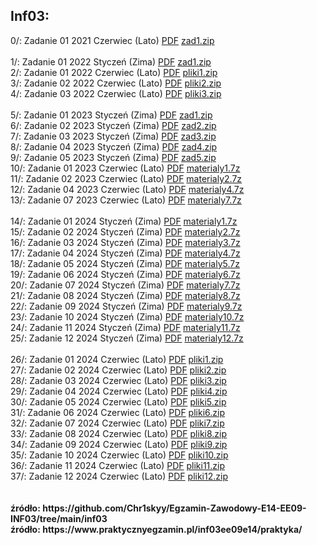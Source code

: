 <h2>Inf03:</h2>
0/:  Zadanie 01 2021 Czerwiec (Lato) <a href="./0/egzamin.pdf" target="_blank">PDF</a> <a href="./0/zad1.zip" download="">zad1.zip</a> <br>
<br>
1/:  Zadanie 01 2022 Styczeń (Zima) <a href="./1/egzamin.pdf"target="_blank">PDF</a> <a href="./1/zad1.zip" download="">zad1.zip</a><br>
2/:  Zadanie 01 2022 Czerwiec (Lato) <a href="./2/egzamin.pdf"target="_blank">PDF</a> <a href="./2/pliki1.zip" download="">pliki1.zip</a><br>
3/:  Zadanie 02 2022 Czerwiec (Lato) <a href="./3/egzamin.pdf"target="_blank">PDF</a> <a href="./3/pliki2.zip" download="">pliki2.zip</a><br>
4/:  Zadanie 03 2022 Czerwiec (Lato) <a href="./4/egzamin.pdf"target="_blank">PDF</a> <a href="./4/pliki3.zip" download="">pliki3.zip</a><br>
<br>
5/:  Zadanie 01 2023 Styczeń (Zima) <a href="./5/egzamin.pdf"target="_blank">PDF</a> <a href="./5/zad1.zip" download="">zad1.zip</a><br>
6/:  Zadanie 02 2023 Styczeń (Zima) <a href="./6/egzamin.pdf"target="_blank">PDF</a> <a href="./6/zad2.zip" download="">zad2.zip</a><br>
7/:  Zadanie 03 2023 Styczeń (Zima) <a href="./7/egzamin.pdf"target="_blank">PDF</a> <a href="./7/zad3.zip" download="">zad3.zip</a><br>
8/:  Zadanie 04 2023 Styczeń (Zima) <a href="./8/egzamin.pdf"target="_blank">PDF</a> <a href="./8/zad4.zip" download="">zad4.zip</a><br>
9/:  Zadanie 05 2023 Styczeń (Zima) <a href="./9/egzamin.pdf"target="_blank">PDF</a> <a href="./9/zad5.zip" download="">zad5.zip</a><br>
10/: Zadanie 01 2023 Czerwiec (Lato) <a href="./10/egzamin.pdf"target="_blank">PDF</a> <a href="./10/materialy1.7z" download="">materialy1.7z</a><br>
11/: Zadanie 02 2023 Czerwiec (Lato) <a href="./11/egzamin.pdf"target="_blank">PDF</a> <a href="./11/materialy2.7z" download="">materialy2.7z</a><br>
12/: Zadanie 04 2023 Czerwiec (Lato) <a href="./12/egzamin.pdf"target="_blank">PDF</a> <a href="./12/materialy4.7z" download="">materialy4.7z</a><br>
13/: Zadanie 07 2023 Czerwiec (Lato) <a href="./13/egzamin.pdf"target="_blank">PDF</a> <a href="./13/materialy7.7z" download="">materialy7.7z</a><br>
<br>
14/: Zadanie 01 2024 Styczeń (Zima) <a href="./14/egzamin.pdf"target="_blank">PDF</a> <a href="./14/materialy1.7z" download="">materialy1.7z</a><br>
15/: Zadanie 02 2024 Styczeń (Zima) <a href="./15/egzamin.pdf"target="_blank">PDF</a> <a href="./15/materialy2.7z" download="">materialy2.7z</a><br>
16/: Zadanie 03 2024 Styczeń (Zima) <a href="./16/egzamin.pdf"target="_blank">PDF</a> <a href="./16/materialy3.7z" download="">materialy3.7z</a><br>
17/: Zadanie 04 2024 Styczeń (Zima) <a href="./17/egzamin.pdf"target="_blank">PDF</a> <a href="./17/materialy4.7z" download="">materialy4.7z</a><br>
18/: Zadanie 05 2024 Styczeń (Zima) <a href="./18/egzamin.pdf"target="_blank">PDF</a> <a href="./18/materialy5.7z" download="">materialy5.7z</a><br>
19/: Zadanie 06 2024 Styczeń (Zima) <a href="./19/egzamin.pdf"target="_blank">PDF</a> <a href="./19/materialy6.7z" download="">materialy6.7z</a><br>
20/: Zadanie 07 2024 Styczeń (Zima) <a href="./20/egzamin.pdf"target="_blank">PDF</a> <a href="./20/materialy7.7z" download="">materialy7.7z</a><br>
21/: Zadanie 08 2024 Styczeń (Zima) <a href="./21/egzamin.pdf"target="_blank">PDF</a> <a href="./21/materialy8.7z" download="">materialy8.7z</a><br>
22/: Zadanie 09 2024 Styczeń (Zima) <a href="./22/egzamin.pdf"target="_blank">PDF</a> <a href="./22/materialy9.7z" download="">materialy9.7z</a><br>
23/: Zadanie 10 2024 Styczeń (Zima) <a href="./23/egzamin.pdf"target="_blank">PDF</a> <a href="./23/materialy10.7z" download="">materialy10.7z</a><br>
24/: Zadanie 11 2024 Styczeń (Zima) <a href="./24/egzamin.pdf"target="_blank">PDF</a> <a href="./24/materialy11.7z" download="">materialy11.7z</a><br>
25/: Zadanie 12 2024 Styczeń (Zima) <a href="./25/egzamin.pdf"target="_blank">PDF</a> <a href="./25/materialy12.7z" download="">materialy12.7z</a><br>
<br>
26/: Zadanie 01 2024 Czerwiec (Lato) <a href="./26/egzamin.pdf" target="_blank">PDF</a> <a href="./26/pliki1.zip" download="">pliki1.zip</a><br>
27/: Zadanie 02 2024 Czerwiec (Lato) <a href="./27/egzamin.pdf" target="_blank">PDF</a> <a href="./27/pliki2.zip" download="">pliki2.zip</a><br>
28/: Zadanie 03 2024 Czerwiec (Lato) <a href="./28/egzamin.pdf" target="_blank">PDF</a> <a href="./28/pliki3.zip" download="">pliki3.zip</a><br>
29/: Zadanie 04 2024 Czerwiec (Lato) <a href="./29/egzamin.pdf" target="_blank">PDF</a> <a href="./29/pliki4.zip" download="">pliki4.zip</a><br>
30/: Zadanie 05 2024 Czerwiec (Lato) <a href="./30/egzamin.pdf" target="_blank">PDF</a> <a href="./30/pliki5.zip" download="">pliki5.zip</a><br>
31/: Zadanie 06 2024 Czerwiec (Lato) <a href="./31/egzamin.pdf" target="_blank">PDF</a> <a href="./31/pliki6.zip" download="">pliki6.zip</a><br>
32/: Zadanie 07 2024 Czerwiec (Lato) <a href="./32/egzamin.pdf" target="_blank">PDF</a> <a href="./32/pliki7.zip" download="">pliki7.zip</a><br>
33/: Zadanie 08 2024 Czerwiec (Lato) <a href="./33/egzamin.pdf" target="_blank">PDF</a> <a href="./33/pliki8.zip" download="">pliki8.zip</a><br>
34/: Zadanie 09 2024 Czerwiec (Lato) <a href="./34/egzamin.pdf" target="_blank">PDF</a> <a href="./34/pliki9.zip" download="">pliki9.zip</a><br>
35/: Zadanie 10 2024 Czerwiec (Lato) <a href="./35/egzamin.pdf" target="_blank">PDF</a> <a href="./35/pliki10.zip" download="">pliki10.zip</a><br>
36/: Zadanie 11 2024 Czerwiec (Lato) <a href="./36/egzamin.pdf" target="_blank">PDF</a> <a href="./36/pliki11.zip" download="">pliki11.zip</a><br>
37/: Zadanie 12 2024 Czerwiec (Lato) <a href="./37/egzamin.pdf" target="_blank">PDF</a> <a href="./37/pliki12.zip" download="">pliki12.zip</a><br>
<br><br>
<b>źródło: https://github.com/Chr1skyy/Egzamin-Zawodowy-E14-EE09-INF03/tree/main/inf03</b>
<br><b>źródło: https://www.praktycznyegzamin.pl/inf03ee09e14/praktyka/</b>
